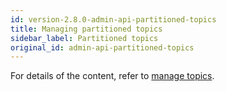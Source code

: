 ```yaml
---
id: version-2.8.0-admin-api-partitioned-topics
title: Managing partitioned topics
sidebar_label: Partitioned topics
original_id: admin-api-partitioned-topics
---
```


For details of the content, refer to [manage topics](admin-api-topics.md).